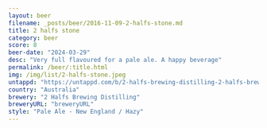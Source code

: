 ```yaml
---
layout: beer
filename: _posts/beer/2016-11-09-2-halfs-stone.md
title: 2 halfs stone
category: beer
score: 8
beer-date: "2024-03-29"
desc: "Very full flavoured for a pale ale. A happy beverage"
permalink: /beer/:title.html
img: /img/list/2-halfs-stone.jpeg
untappd: "https://untappd.com/b/2-halfs-brewing-distilling-2-halfs-brewing-distilling-stone/5585327"
country: "Australia"
brewery: "2 Halfs Brewing Distilling"
breweryURL: "breweryURL"
style: "Pale Ale - New England / Hazy"
---
```

